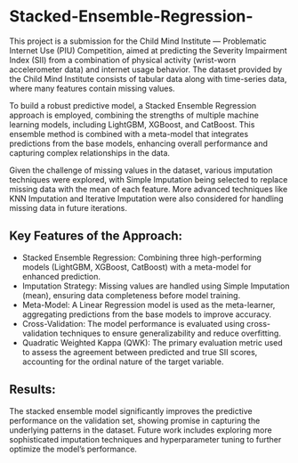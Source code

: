 # Stacked-Ensemble-Regression-
This project is a submission for the Child Mind Institute — Problematic Internet Use (PIU) Competition, aimed at predicting the Severity Impairment Index (SII) from a combination of physical activity (wrist-worn accelerometer data) and internet usage behavior. The dataset provided by the Child Mind Institute consists of tabular data along with time-series data, where many features contain missing values.

To build a robust predictive model, a Stacked Ensemble Regression approach is employed, combining the strengths of multiple machine learning models, including LightGBM, XGBoost, and CatBoost. This ensemble method is combined with a meta-model that integrates predictions from the base models, enhancing overall performance and capturing complex relationships in the data.

Given the challenge of missing values in the dataset, various imputation techniques were explored, with Simple Imputation being selected to replace missing data with the mean of each feature. More advanced techniques like KNN Imputation and Iterative Imputation were also considered for handling missing data in future iterations.
## Key Features of the Approach:
- Stacked Ensemble Regression: Combining three high-performing models (LightGBM, XGBoost, CatBoost) with a meta-model for enhanced prediction.
- Imputation Strategy: Missing values are handled using Simple Imputation (mean), ensuring data completeness before model training.
- Meta-Model: A Linear Regression model is used as the meta-learner, aggregating predictions from the base models to improve accuracy.
- Cross-Validation: The model performance is evaluated using cross-validation techniques to ensure generalizability and reduce overfitting.
- Quadratic Weighted Kappa (QWK): The primary evaluation metric used to assess the agreement between predicted and true SII scores, accounting for the ordinal nature of the target variable.
## Results:
The stacked ensemble model significantly improves the predictive performance on the validation set, showing promise in capturing the underlying patterns in the dataset. Future work includes exploring more sophisticated imputation techniques and hyperparameter tuning to further optimize the model’s performance.
